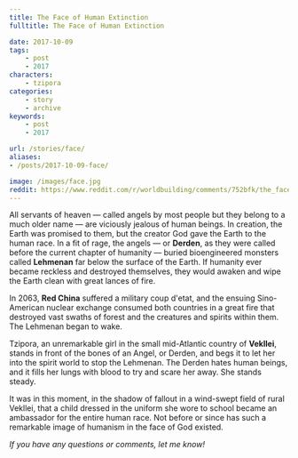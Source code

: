 ```yaml
---
title: The Face of Human Extinction
fulltitle: The Face of Human Extinction

date: 2017-10-09
tags:
    - post
    - 2017
characters:
    - tzipora
categories:
    - story
    - archive
keywords:
    - post
    - 2017

url: /stories/face/
aliases:
- /posts/2017-10-09-face/

image: /images/face.jpg
reddit: https://www.reddit.com/r/worldbuilding/comments/752bfk/the_face_of_human_extinction/
---
```


All servants of heaven  —  called angels by most people but they belong to a much older name  —  are viciously jealous of human beings. In creation, the Earth was promised to them, but the creator God gave the Earth to the human race. In a fit of rage, the angels  —  or **Derden**, as they were called before the current chapter of humanity  —  buried bioengineered monsters called **Lehmenan** far below the surface of the Earth. If humanity ever became reckless and destroyed themselves, they would awaken and wipe the Earth clean with great lances of fire.

In 2063, **Red China** suffered a military coup d'etat, and the ensuing Sino-American nuclear exchange consumed both countries in a great fire that destroyed vast swaths of forest and the creatures and spirits within them. The Lehmenan began to wake.

Tzipora, an unremarkable girl in the small mid-Atlantic country of **Vekllei**, stands in front of the bones of an Angel, or Derden, and begs it to let her into the spirit world to stop the Lehmenan. The Derden hates human beings, and it fills her lungs with blood to try and scare her away. She stands steady.

It was in this moment, in the shadow of fallout in a wind-swept field of rural Vekllei, that a child dressed in the uniform she wore to school became an ambassador for the entire human race. Not before or since has such a remarkable image of humanism in the face of God existed.

*If you have any questions or comments, let me know!*
